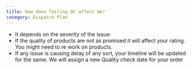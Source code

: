 ```yaml
---
title: How does failing QC affect me?
category: Dispatch Plan
---
```

- It depends on the severity of the issue:        
- If the quality of products are not as promised it will affect your rating. You might need to re work on products.
- If any issue is causing delay of any sort, your timeline will be updated for the same.
We will assign a new Quality check date for your order
 

